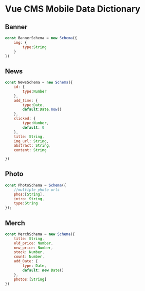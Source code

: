 # Vue CMS Mobile Data Dictionary

## Banner
```javascript
const BannerSchema = new Schema({
    img: {
        type:String
    }
})
```

## News
```javascript
const NewsSchema = new Schema({
    id: {
        type:Number
    },
    add_time: {
        type:Date,
        default:Date.now()
    },
    clicked: {
        type:Number,
        default: 0
    },
    title: String,
    img_url: String,
    abstract: String,
    content: String

})
```

## Photo
```javascript
const PhotoSchema = Schema({
    //multiple photo urls
    phos:[String],
    intro: String,
    type:String
});
```

## Merch
```javascript
const MerchSchema = new Schema({
    title: String,
    old_price: Number,
    new_price: Number,
    stock: Number,
    count: Number,
    add_Date: {
        type: Date,
        default: new Date()
    },
    photos:[String]
})
```
